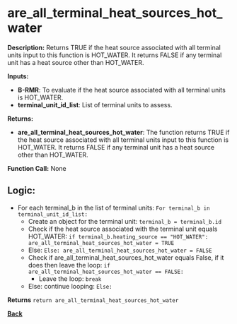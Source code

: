 # are_all_terminal_heat_sources_hot_water   

**Description:** Returns TRUE if the heat source associated with all terminal units input to this function is HOT_WATER. It returns FALSE if any terminal unit has a heat source other than HOT_WATER.   

**Inputs:**  
- **B-RMR**: To evaluate if the heat source associated with all terminal units is HOT_WATER.   
- **terminal_unit_id_list**: List of terminal units to assess.

**Returns:**  
- **are_all_terminal_heat_sources_hot_water**: The function returns TRUE if the heat source associated with all terminal units input to this function is HOT_WATER. It returns FALSE if any terminal unit has a heat source other than HOT_WATER.  
 
**Function Call:**  None   

## Logic:  
- For each terminal_b in the list of terminal units: `For terminal_b in terminal_unit_id_list:`  
    - Create an object for the terminal unit: `terminal_b = terminal_b.id`  
    - Check if the heat source associated with the terminal unit equals HOT_WATER: `if terminal_b.heating_source == "HOT_WATER": are_all_terminal_heat_sources_hot_water = TRUE`
    - Else: `Else: are_all_terminal_heat_sources_hot_water = FALSE`
    - Check if are_all_terminal_heat_sources_hot_water equals False, if it does then leave the loop: `if are_all_terminal_heat_sources_hot_water == FALSE:`
        - Leave the loop: `break`
    - Else: continue looping: `Else:`     

**Returns** `return are_all_terminal_heat_sources_hot_water`  

**[Back](../_toc.md)**